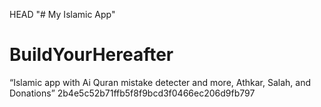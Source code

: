  HEAD
"# My Islamic App" 

# BuildYourHereafter
“Islamic app with Ai Quran mistake detecter and more, Athkar, Salah, and Donations”
2b4e5c52b71ffb5f8f9bcd3f0466ec206d9fb797
